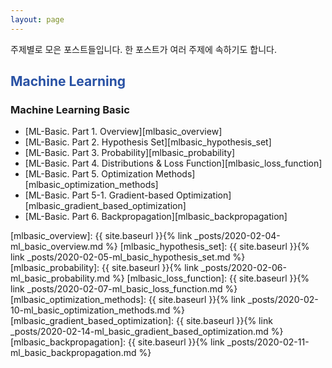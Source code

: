 ```yaml
---
layout: page
---
```


주제별로 모은 포스트들입니다. 한 포스트가 여러 주제에 속하기도 합니다.

<font color="#2851a4"><h2>Machine Learning</h2></font>

### Machine Learning Basic
- [ML-Basic. Part 1. Overview][mlbasic_overview]
- [ML-Basic. Part 2. Hypothesis Set][mlbasic_hypothesis_set]
- [ML-Basic. Part 3. Probability][mlbasic_probability]
- [ML-Basic. Part 4. Distributions & Loss Function][mlbasic_loss_function]
- [ML-Basic. Part 5. Optimization Methods][mlbasic_optimization_methods]
- [ML-Basic. Part 5-1. Gradient-based Optimization][mlbasic_gradient_based_optimization]
- [ML-Basic. Part 6. Backpropagation][mlbasic_backpropagation]

[mlbasic_overview]: {{ site.baseurl }}{% link _posts/2020-02-04-ml_basic_overview.md %}
[mlbasic_hypothesis_set]: {{ site.baseurl }}{% link _posts/2020-02-05-ml_basic_hypothesis_set.md %}
[mlbasic_probability]: {{ site.baseurl }}{% link _posts/2020-02-06-ml_basic_probability.md %}
[mlbasic_loss_function]: {{ site.baseurl }}{% link _posts/2020-02-07-ml_basic_loss_function.md %}
[mlbasic_optimization_methods]: {{ site.baseurl }}{% link _posts/2020-02-10-ml_basic_optimization_methods.md %}
[mlbasic_gradient_based_optimization]: {{ site.baseurl }}{% link _posts/2020-02-14-ml_basic_gradient_based_optimization.md %}
[mlbasic_backpropagation]: {{ site.baseurl }}{% link _posts/2020-02-11-ml_basic_backpropagation.md %}


